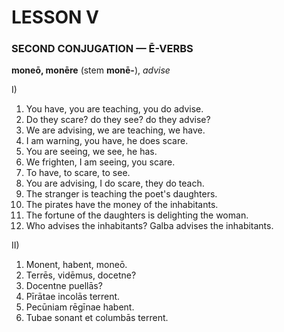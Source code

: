 # LESSON V

### **SECOND CONJUGATION &mdash; Ē-VERBS**

**moneō, monēre** (stem **monē-**), *advise*

I)
1. You have, you are teaching, you do advise.
2. Do they scare? do they see? do they advise?
3. We are advising, we are teaching, we have.
4. I am warning, you have, he does scare.
5. You are seeing, we see, he has.
6. We frighten, I am seeing, you scare.
7. To have, to scare, to see.
8. You are advising, I do scare, they do teach.
9. The stranger is teaching the poet's daughters.
10. The pirates have the money of the inhabitants.
11. The fortune of the daughters is delighting the woman.
12. Who advises the inhabitants? Galba advises the inhabitants.

II)
1. Monent, habent, moneō.
2. Terrēs, vidēmus, docetne?
3. Docentne puellās?
4. Pīrātae incolās terrent.
5. Pecūniam rēgīnae habent.
6. Tubae sonant et columbās terrent.
